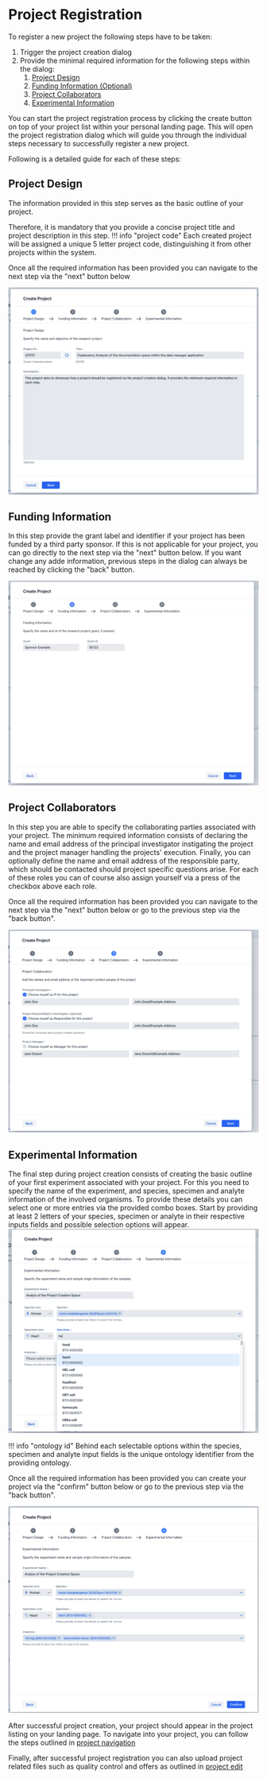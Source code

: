# Project Registration

To register a new project the following steps have to be taken:

1. Trigger the project creation dialog
2. Provide the minimal required information for the following steps within the dialog:
    1. [Project Design](#project-design)
    2. [Funding Information (Optional)](#funding-information)
    3. [Project Collaborators](#project-collaborators)
    4. [Experimental Information](#experimental-information)

You can start the project registration process by clicking the create button on top of your project list within your personal landing page.
This will open the project registration dialog which will guide you through the individual steps necessary to successfully register a new project.

Following is a detailed guide for each of these steps:

## Project Design

The information provided in this step serves as the basic outline of your project.

Therefore, it is mandatory that you provide a concise project title and project description in
this step.
!!! info "project code"
    Each created project will be assigned a unique 5 letter project code, distinguishing it from other projects within the system.

Once all the required information has been provided you can navigate to the next step via the "next"
button below

![project_design](images/project_design.png)

## Funding Information

In this step provide the grant label and identifier if your project has been funded by a third party
sponsor.
If this is not applicable for your project, you can go directly to the next step via the "next"
button below. If you want change any adde information, previous steps in the dialog can always be reached by clicking the "back" button.

![funding_information](images/funding_information.png)

## Project Collaborators

In this step you are able to specify the collaborating parties associated with your project.
The minimum required information consists of declaring the name and email address of the principal
investigator
instigating the project and the project manager handling the projects' execution.
Finally, you can optionally define the name and email address of the responsible party, which should
be contacted should project specific questions arise.
For each of these roles you can of course also assign yourself via a press of the checkbox above
each role.

Once all the required information has been provided you can navigate to the next step via the "next"
button below
or go to the previous step via the "back button".

![project_collaborators](images/project_collaborators.png)

## Experimental Information

The final step during project creation consists of creating the basic outline of your first
experiment
associated with your project.
For this you need to specify the name of the experiment, and species, specimen and analyte
information of the involved organisms.
To provide these details you can select one or more entries via the provided combo boxes.
Start by providing at least 2 letters of your species, specimen or analyte in their respective inputs
fields and possible selection options will appear.
![experimental_information](images/experimental_information_search.png)

!!! info "ontology id"
    Behind each selectable options within the species, specimen and analyte input fields
    is the unique ontology identifier from the providing ontology.

Once all the required information has been provided you can create your project via the "confirm"
button below or go to the previous step via the "back button".

![experimental_information](images/experimental_information.png)

After successful project creation, your project should appear in the project listing on your landing
page.
To navigate into your project, you can follow the steps outlined
in [project navigation](project_introduction.md#project-navigation)

Finally, after successful project registration you can also upload project related files such as quality control and offers as outlined
in [project edit](project_edit.md#upload-of-project-related-files)
